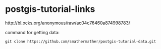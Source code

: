 postgis-tutorial-links
======================

http://bl.ocks.org/anonymous/raw/ac04c76460a874998783/

command for getting data:

``` 
git clone https://github.com/smathermather/postgis-tutorial-data.git
```

